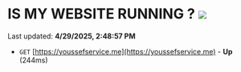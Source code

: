 # IS MY WEBSITE RUNNING ? [![](https://img.shields.io/static/v1?label=Sponsor&message=%E2%9D%A4&logo=GitHub&color=%23fe8e86)](https://github.com/sponsors/Youssef-Lehmam)

Last updated: **4/29/2025, 2:48:57 PM**

- `GET` [https://youssefservice.me](https://youssefservice.me) - **Up** (244ms)
